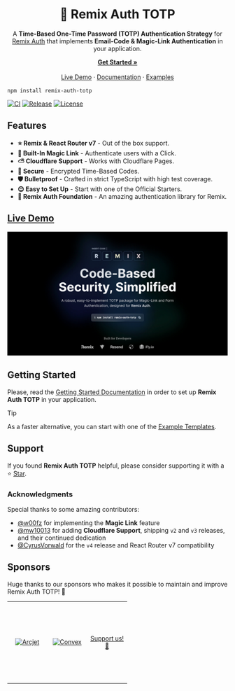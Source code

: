 <h1 align="center">
  📧 Remix Auth TOTP
</h1>

<div align="center">
  <p>
    A <strong>Time-Based One-Time Password (TOTP) Authentication Strategy</strong> for <a href="https://github.com/sergiodxa/remix-auth">Remix Auth</a> that implements <strong>Email-Code & Magic-Link Authentication</strong> in your application.
  </p>
</div>

<div align="center">
  <p>
    <a href="https://github.com/dev-xo/remix-auth-totp/tree/main/docs#getting-started"><strong>Get Started »</strong></a>
    <br/><br/>
    <a href="https://totp.devxo.workers.dev/">Live Demo</a>
    ·
    <a href="https://github.com/dev-xo/remix-auth-totp/tree/main/docs">Documentation</a>
    ·
    <a href="https://github.com/dev-xo/remix-auth-totp/blob/main/docs/examples.md">Examples</a>
  </p>
</div>

```
npm install remix-auth-totp
```

[![CI](https://img.shields.io/github/actions/workflow/status/dev-xo/remix-auth-totp/main.yml?label=Build)](https://github.com/dev-xo/remix-auth-totp/actions/workflows/main.yml)
[![Release](https://img.shields.io/npm/v/remix-auth-totp.svg?&label=Release)](https://www.npmjs.com/package/remix-auth-totp)
[![License](https://img.shields.io/badge/License-MIT-brightgreen.svg)](https://github.com/dev-xo/remix-auth-totp/blob/main/LICENSE)

## Features

- **⭐ Remix & React Router v7** - Out of the box support.
- **📧 Built-In Magic Link** - Authenticate users with a Click.
- **⛅ Cloudflare Support** - Works with Cloudflare Pages.
- **🔐 Secure** - Encrypted Time-Based Codes.
- **🛡 Bulletproof** - Crafted in strict TypeScript with high test coverage.
- **😌 Easy to Set Up** - Start with one of the Official Starters.
- **🚀 Remix Auth Foundation** - An amazing authentication library for Remix.

## [Live Demo](https://totp.devxo.workers.dev/)

[![Remix Auth TOTP](https://raw.githubusercontent.com/dev-xo/dev-xo/main/remix-auth-totp/demo-thumbnail.png)](https://totp.fly.dev)

## Getting Started

Please, read the [Getting Started Documentation](https://github.com/dev-xo/remix-auth-totp/tree/main/docs#remix-auth-totp-documentation) in order to set up **Remix Auth TOTP** in your application.

> [!TIP]
> As a faster alternative, you can start with one of the [Example Templates](https://github.com/dev-xo/remix-auth-totp/blob/main/docs/examples.md).

## Support

If you found **Remix Auth TOTP** helpful, please consider supporting it with a ⭐ [Star](https://github.com/dev-xo/remix-auth-totp).

### Acknowledgments

Special thanks to some amazing contributors:

- [@w00fz](https://github.com/w00fz) for implementing the **Magic Link** feature
- [@mw10013](https://github.com/mw10013) for adding **Cloudflare Support**, shipping `v2` and `v3` releases, and their continued dedication
- [@CyrusVorwald](https://github.com/CyrusVorwald) for the `v4` release and React Router v7 compatibility

## Sponsors

Huge thanks to our sponsors who makes it possible to maintain and improve Remix Auth TOTP! 🙌

<table width="100%">
  <tr height="187px">
    <td align="center" width="33%">
      <a href="https://launch.arcjet.com/hdXzPbO" target="_blank">
        <picture>
          <source media="(prefers-color-scheme: dark)" srcset="https://arcjet.com/logo/arcjet-dark-lockup-voyage-horizontal.svg">
          <img src="https://arcjet.com/logo/arcjet-light-lockup-voyage-horizontal.svg" alt="Arcjet">
        </picture>
      </a>
    </td>
     <td align="center" width="33%">
      <a href="https://www.convex.dev/?utm_source=remix-saas-github" target="_blank">
        <picture>
          <source media="(prefers-color-scheme: dark)" srcset="https://static.convex.dev/logo/convex-logo-light.svg">
          <source media="(prefers-color-scheme: light)" srcset="https://static.convex.dev/logo/convex-logo.svg">
          <img alt="Convex" src="https://static-http.s3.amazonaws.com/logo/convex-logo.svg">
        </picture>
      </a>
    </td>
    <td align="center" width="33%">
      <a href="mailto:devxo@mail.com">
        Support us!<br />💝
      </a>
    </td>
  </tr>
</table>
